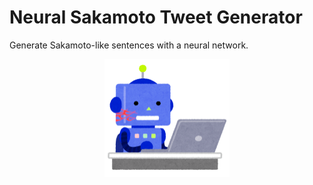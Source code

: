 # Neural Sakamoto Tweet Generator

Generate Sakamoto-like sentences with a neural network.

<p style="text-align:center;"><img src="transformer_robot.png" width=200></p>
